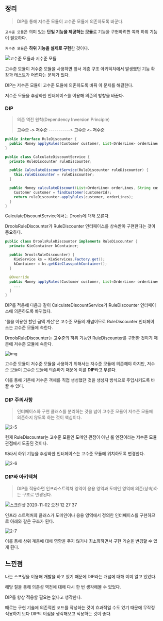 ## 정리

> DIP를 통해 저수준 모듈이 고수준 모듈에 의존하도록 바꾼다.



``고수준 모듈``은 의미 있는 **단일 기능을 제공하는 모듈**로 기능을 구현하려면 여러 하위 기능이 필요하다.

``저수준 모듈``은 **하위 기능을 실제로 구현**한 것이다.

![고수준 모듈과 저수준 모듈](https://user-images.githubusercontent.com/42582516/149946529-0ed784a4-c16e-4f55-8fcb-5f51ab5b8a17.png)

고수준 모듈이 저수준 모듈을 사용하면 앞서 계층 구조 아키텍처에서 발생했던 기능 확장과 테스트가 어렵다는 문제가 있다.

DIP는 저수준 모듈이 고수준 모듈에 의존하도록 바꿔 이 문제를 해결한다.

저수준 모듈을 추상화한 인터페이스를 이용해 의존의 방향을 바꾼다.

### DIP

> 의존 역전 원칙(Dependency Inversion Principle)
>
> **고수준 -> 저수준** -----------> **고수준 <- 저수준**

```java
public interface RuleDiscounter {
  public Money applyRules(Customer customer, List<OrderLine> orderLines);
}
```

```java
public class CalculateDiscountService {
  private RuleDiscounter ruleDiscounter;

  public CalculateDiscountService(RuleDiscounter ruleDiscounter) {
    this.ruleDiscounter = ruleDiscounter;
  }

  public Money calculateDiscount(List<OrderLine> orderLines, String customerId) {
    Customer customer = findCustomer(customerId);
    return ruleDiscounter.applyRules(customer, orderLines);
  }
}
```

CalculateDiscountService에서는 Drools에 대해 모른다.

DroolsRuleDiscounter가 RuleDiscounter 인터페이스를 상속받아 구현한다는 것이 중요하다.

```java
public class DroolsRuleDiscounter implements RuleDiscounter {
  private KieContainer kContainer;

  public DroolsRuleDiscounter) {
    KieService ks = KieServices.Factory.get();
    kContainer = ks.getKieClasspathContainer();
  }

  @Override
  public Money applyRules(Customer customer, List<OrderLine> orderLines) {
    ...
  }
}
```

DIP를 적용해 다음과 같이 CalculateDiscountService가 RuleDiscounter 인터페이스에 의존하도록 바뀌었다.

'룰을 이용한 할인 금액 계산'은 고수준 모듈의 개념이므로 RuleDiscounter 인터페이스는 고수준 모듈에 속한다.

DroolsRuleDiscounter는 고수준의 하위 기능인 RuleDiscounter를 구현한 것이기 때문에 저수준 모듈에 속한다.

![img](https://kjgleh.github.io/asset/images/ddd/ddd_start_02_02.PNG)

고수준 모듈이 저수준 모듈을 사용하기 위해서는 저수준 모듈에 의존해야 하지만, 저수준 모듈이 고수준 모듈에 의존하기 때문에 이를 **DIP**라고 부른다.

이를 통해 기존에 저수준 객체를 직접 생성했던 것을 생성자 방식으로 주입시키도록 바꿀 수 있다.

### DIP 주의사항

> 인터페이스와 구현 클래스를 분리하는 것을 넘어 고수준 모듈이 저수준 모듈에 의존하지 않도록 하는 것이 핵심이다.

![2-5](https://user-images.githubusercontent.com/43809168/97807015-d09a0800-1ca1-11eb-880d-227e9e712fe7.png)

현재 RuleDiscounter는 고수준 모듈인 도메인 관점이 아닌 룰 엔진이라는 저수준 모듈 관점에서 도출된 것이다.

따라서 하위 기능을 추상화한 인터페이스는 고수준 모듈에 위치하도록 변경한다.

![2-6](https://user-images.githubusercontent.com/43809168/97807034-e4456e80-1ca1-11eb-9226-08df8e2b5901.png)



### DIP와 아키텍처

> DIP를 적용하면 인프라스트럭처 영역이 응용 영역과 도메인 영역에 의존(상속)하는 구조로 변경된다.

![스크린샷 2020-11-02 오전 12 27 37](https://user-images.githubusercontent.com/43809168/97807091-36868f80-1ca2-11eb-9a28-c7c8e2730ca8.png)

인프라 스트럭처의 클래스가 도메인이나 응용 영역에서 정의한 인터페이스를 구현하므로 아래와 같은 구조가 된다.

![2-7](https://user-images.githubusercontent.com/43809168/97807115-5c139900-1ca2-11eb-8fae-aa76b600dbec.png)

이를 통해 상위 계층에 대해 영향을 주지 않거나 최소화하면서 구현 기술을 변경할 수 있게 된다.



## 느낀점

나는 스프링을 이용해 개발을 하고 있기 때문에 DIP라는 개념에 대해 이미 알고 있었다.

해당 절을 통해 의존성 역전에 대해 다시 한 번 생각해볼 수 있었다.

DIP를 항상 적용할 필요는 없다고 생각한다.

때로는 구현 기술에 의존적인 코드를 작성하는 것이 효과적일 수도 있기 때문에 무작정 적용하기 보다 DIP의 이점을 생각해보고 적용하는 것이 좋다.